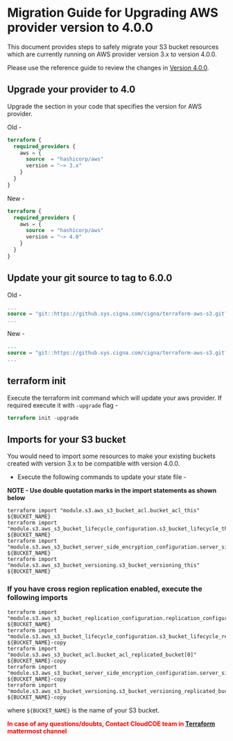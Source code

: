 # Migration Guide for Upgrading AWS provider version to 4.0.0

This document provides steps to safely migrate your S3 bucket resources which are currently running on AWS provider version 3.x to version 4.0.0.

Please use the reference guide to review the changes in [Version 4.0.0](https://registry.terraform.io/providers/hashicorp/aws/latest/docs/guides/version-4-upgrade).

## Upgrade your provider to 4.0

Upgrade the section in your code that specifies the version for AWS provider.

Old -
```terraform
terraform {
  required_providers {
    aws = {
      source  = "hashicorp/aws"
      version = "~> 3.x"
    }
  }
}
```
New -
```terraform
terraform {
  required_providers {
    aws = {
      source  = "hashicorp/aws"
      version = "~> 4.0"
    }
  }
}
```

## Update your git source to tag to 6.0.0

Old -
```terraform
...
source = "git::https://github.sys.cigna.com/cigna/terraform-aws-s3.git?ref=5.0.1"
...
```

New -
```terraform
...
source = "git::https://github.sys.cigna.com/cigna/terraform-aws-s3.git?ref=6.0.0"
...
```

## terraform init

Execute the terraform init command which will update your aws provider. If required execute it with ```-upgrade``` flag -
```terraform
terraform init -upgrade
```

## Imports for your S3 bucket
You would need to import some resources to make your existing buckets created with version 3.x to be compatible with version 4.0.0.

* Execute the following commands to update your state file -

**NOTE - Use double quotation marks in the import statements as shown below**

```shell
terraform import "module.s3.aws_s3_bucket_acl.bucket_acl_this" ${BUCKET_NAME}
terraform import "module.s3.aws_s3_bucket_lifecycle_configuration.s3_bucket_lifecycle_this" ${BUCKET_NAME}
terraform import "module.s3.aws_s3_bucket_server_side_encryption_configuration.server_side_encryption_configuration_this" ${BUCKET_NAME}
terraform import "module.s3.aws_s3_bucket_versioning.s3_bucket_versioning_this" ${BUCKET_NAME}
```
### If you have cross region replication enabled, execute the following imports
```shell
terraform import "module.s3.aws_s3_bucket_replication_configuration.replication_configuration_this[0]" ${BUCKET_NAME}
terraform import "module.s3.aws_s3_bucket_lifecycle_configuration.s3_bucket_lifecycle_replicated_bucket[0]" ${BUCKET_NAME}-copy
terraform import "module.s3.aws_s3_bucket_acl.bucket_acl_replicated_bucket[0]" ${BUCKET_NAME}-copy
terraform import "module.s3.aws_s3_bucket_server_side_encryption_configuration.server_side_encryption_configuration_replicated_bucket[0]" ${BUCKET_NAME}-copy
terraform import "module.s3.aws_s3_bucket_versioning.s3_bucket_versioning_replicated_bucket[0]" ${BUCKET_NAME}-copy
```
where ```${BUCKET_NAME}``` is the name of your S3 bucket.

<span style="color:red;">**In case of any questions/doubts, Contact CloudCOE team in [Terraform](https://mm.sys.cigna.com/cloud-ops-guild/channels/terraform) mattermost channel**</span>
